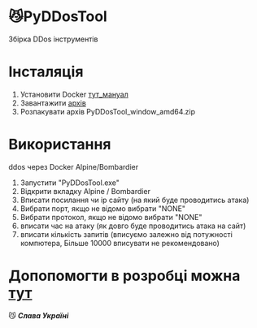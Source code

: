 # 😼PyDDosTool
Збірка DDos інструментів

# Інсталяція

1. Установити Docker [тут_мануал](https://docs.docker.com/desktop/windows/install/#install-docker-desktop-on-windows)
2. Завантажити [архів]()
3. Розпакувати архів PyDDosTool_window_amd64.zip

# Використання
 
ddos через Docker Alpine/Bombardier

1. Запустити "PyDDosTool.exe"
2. Відкрити вкладку Alpine / Bombardier
3. Вписати посилання чи ip сайту (на який буде проводитись атака)
4. Вибрати порт, якщо не відомо вибрати "NONE"
5. Вибрати протокол, якщо не відомо вибрати "NONE"
6. вписати час на атаку (як довго буде проводитись атака на сайт)
7. вписати кількість запитів (вписуємо залежно від потужності компютера, Більше 10000 вписувати не рекомендовано)
# Допопомогти в розробці можна [тут](https://t.me/andrysaliv)
😼 ***Слава Україні***
